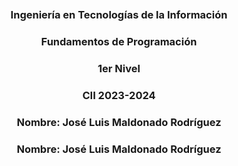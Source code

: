 <!DOCTYPE html>
<html>
    <head>
<meta charset="utf-8" />

<body>
    <br>
    <br>
    <center><img src="https://www.uea.edu.ec/web/v2/wp-content/uploads/2023/02/logo-300x100-color-azul-2-1.png" alt=""></center>
    <br>
    <center><h3>Ingeniería en Tecnologías de la Información</h3></center>
<center><h3>Fundamentos de Programación</h3></center>
<center><h3>1er Nivel</h3></</center>
<center><h3>CII 2023-2024</h3></center>
    <center><h3>Nombre: José Luis Maldonado Rodríguez </h3><center>
<center><h3>Nombre: José Luis Maldonado Rodríguez </h3><center>
</body>
</html>
